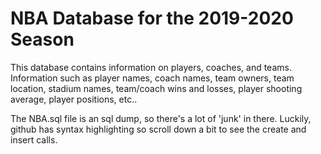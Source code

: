 # NBA Database for the 2019-2020 Season

This database contains information on players, coaches, and teams. Information such as player names, coach names, team owners, team location, stadium names, team/coach wins and losses, player shooting average, player positions, etc..

The NBA.sql file is an sql dump, so there's a lot of 'junk' in there. Luckily, github has syntax highlighting so scroll down a bit to see the create and insert calls.

